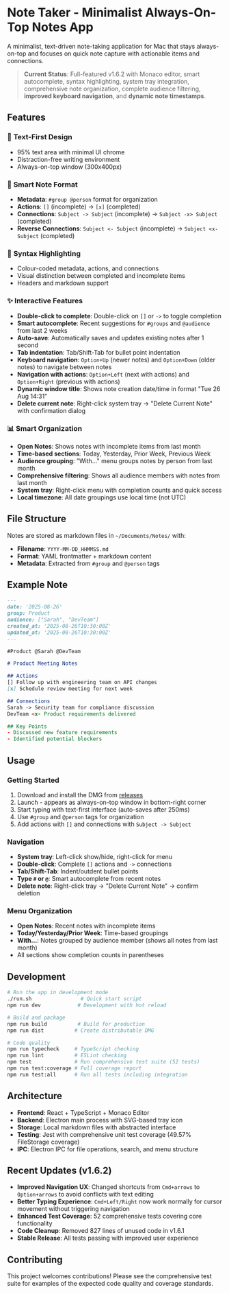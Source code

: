 # Note Taker - Minimalist Always-On-Top Notes App

A minimalist, text-driven note-taking application for Mac that stays always-on-top and focuses on quick note capture with actionable items and connections.

> **Current Status**: Full-featured v1.6.2 with Monaco editor, smart autocomplete, syntax highlighting, system tray integration, comprehensive note organization, complete audience filtering, **improved keyboard navigation**, and **dynamic note timestamps**.

## Features

### 🎯 **Text-First Design**
- 95% text area with minimal UI chrome
- Distraction-free writing environment
- Always-on-top window (300x400px)

### 📝 **Smart Note Format**
- **Metadata**: `#group @person` format for organization
- **Actions**: `[]` (incomplete) → `[x]` (completed)  
- **Connections**: `Subject -> Subject` (incomplete) → `Subject -x> Subject` (completed)
- **Reverse Connections**: `Subject <- Subject` (incomplete) → `Subject <x- Subject` (completed)

### 🎨 **Syntax Highlighting**
- Colour-coded metadata, actions, and connections
- Visual distinction between completed and incomplete items
- Headers and markdown support

### ✨ **Interactive Features**
- **Double-click to complete**: Double-click on `[]` or `->` to toggle completion
- **Smart autocomplete**: Recent suggestions for `#groups` and `@audience` from last 2 weeks
- **Auto-save**: Automatically saves and updates existing notes after 1 second
- **Tab indentation**: Tab/Shift-Tab for bullet point indentation
- **Keyboard navigation**: `Option+Up` (newer notes) and `Option+Down` (older notes) to navigate between notes
- **Navigation with actions**: `Option+Left` (next with actions) and `Option+Right` (previous with actions)
- **Dynamic window title**: Shows note creation date/time in format "Tue 26 Aug 14:31"
- **Delete current note**: Right-click system tray → "Delete Current Note" with confirmation dialog

### 📊 **Smart Organization**
- **Open Notes**: Shows notes with incomplete items from last month
- **Time-based sections**: Today, Yesterday, Prior Week, Previous Week
- **Audience grouping**: "With..." menu groups notes by person from last month
- **Comprehensive filtering**: Shows all audience members with notes from last month
- **System tray**: Right-click menu with completion counts and quick access
- **Local timezone**: All date groupings use local time (not UTC)

## File Structure

Notes are stored as markdown files in `~/Documents/Notes/` with:
- **Filename**: `YYYY-MM-DD_HHMMSS.md`
- **Format**: YAML frontmatter + markdown content
- **Metadata**: Extracted from `#group` and `@person` tags

## Example Note

```markdown
---
date: '2025-08-26'
group: Product
audience: ["Sarah", "DevTeam"]
created_at: '2025-08-26T10:30:00Z'
updated_at: '2025-08-26T10:30:00Z'
---

#Product @Sarah @DevTeam

# Product Meeting Notes

## Actions
[] Follow up with engineering team on API changes
[x] Schedule review meeting for next week

## Connections
Sarah -> Security team for compliance discussion  
DevTeam <x- Product requirements delivered

## Key Points
- Discussed new feature requirements
- Identified potential blockers
```

## Usage

### Getting Started
1. Download and install the DMG from [releases](https://github.com/jonducrou/note-taker/releases)
2. Launch - appears as always-on-top window in bottom-right corner  
3. Start typing with text-first interface (auto-saves after 250ms)
4. Use `#group` and `@person` tags for organization
5. Add actions with `[]` and connections with `Subject -> Subject`

### Navigation
- **System tray**: Left-click show/hide, right-click for menu
- **Double-click**: Complete `[]` actions and `->` connections
- **Tab/Shift-Tab**: Indent/outdent bullet points
- **Type `#` or `@`**: Smart autocomplete from recent notes
- **Delete note**: Right-click tray → "Delete Current Note" → confirm deletion

### Menu Organization
- **Open Notes**: Recent notes with incomplete items
- **Today/Yesterday/Prior Week**: Time-based groupings  
- **With...**: Notes grouped by audience member (shows all notes from last month)
- All sections show completion counts in parentheses

## Development

```bash
# Run the app in development mode
./run.sh                # Quick start script
npm run dev            # Development with hot reload

# Build and package
npm run build          # Build for production
npm run dist          # Create distributable DMG

# Code quality
npm run typecheck     # TypeScript checking
npm run lint          # ESLint checking
npm test              # Run comprehensive test suite (52 tests)
npm run test:coverage # Full coverage report
npm run test:all      # Run all tests including integration
```

## Architecture

- **Frontend**: React + TypeScript + Monaco Editor
- **Backend**: Electron main process with SVG-based tray icon
- **Storage**: Local markdown files with abstracted interface
- **Testing**: Jest with comprehensive unit test coverage (49.57% FileStorage coverage)
- **IPC**: Electron IPC for file operations, search, and menu structure

## Recent Updates (v1.6.2)

- **Improved Navigation UX**: Changed shortcuts from `Cmd+arrows` to `Option+arrows` to avoid conflicts with text editing
- **Better Typing Experience**: `Cmd+Left/Right` now work normally for cursor movement without triggering navigation
- **Enhanced Test Coverage**: 52 comprehensive tests covering core functionality
- **Code Cleanup**: Removed 827 lines of unused code in v1.6.1
- **Stable Release**: All tests passing with improved user experience

## Contributing

This project welcomes contributions! Please see the comprehensive test suite for examples of the expected code quality and coverage standards.